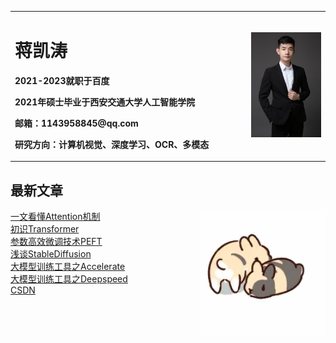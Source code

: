 
<table border="0">
  <tr>
    <td width="75%">
      <h1>蒋凯涛</h1>
      <p><b>2021-2023就职于百度</b></p>
      <p><b>2021年硕士毕业于西安交通大学人工智能学院</b></p>
      <p><b>邮箱：1143958845@qq.com</b></p>
      <p><b>研究方向：计算机视觉、深度学习、OCR、多模态</b></p>
    </td>
    <td width="25%">
      <img src="imgs/微信图片_20240817204501.jpg" width="100%">
    </td>
  </tr>
</table>


## 最新文章
<p>    
<img  src="imgs/aggr2-avbdn.gif"  width="200"  align="right"  />
<a href="blogs/llm/transformers/attention.md">一文看懂Attention机制<br>
<a href="blogs/llm/transformers/transformer.md">初识Transformer<br>
<a href="blogs/llm/peft/peft.md">参数高效微调技术PEFT<br>
<a href="blogs/llm/StableDiffusion/stable_diffusion.md">浅谈StableDiffusion<br>
<a href="blogs/llm/accelerate/accelerate.md">大模型训练工具之Accelerate<br>
<a href="blogs/llm/deepspeed/deepspeed.md">大模型训练工具之Deepspeed<br>
<a href="https://mp.csdn.net/console/column/allColumnList">CSDN<br>
</p>
